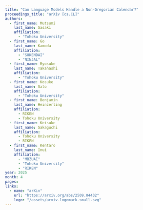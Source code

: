 ```yaml
---
title: "Can Language Models Handle a Non-Gregorian Calendar?"
proceedings_title: "arXiv [cs.CL]"
authors:
  - first_name: Mutsumi
    last_name: Sasaki
    affiliation:
      - "Tohoku University"
  - first_name: Go
    last_name: Kamoda
    affiliation:
      - "SOKENDAI"
      - "NINJAL"
  - first_name: Ryosuke
    last_name: Takahashi
    affiliation:
      - "Tohoku University"
  - first_name: Kosuke
    last_name: Sato
    affiliation:
      - "Tohoku University"
  - first_name: Benjamin
    last_name: Heinzerling
    affiliation:
      - RIKEN
      - Tohoku University
  - first_name: Keisuke
    last_name: Sakaguchi
    affiliation:
      - Tohoku University
      - RIKEN
  - first_name: Kentaro
    last_name: Inui
    affiliation:
      - "MBZUAI"
      - "Tohoku University"
      - "RIKEN"
year: 2025
month: 4
pages: 
links:
  - name: "arXiv"
    url: "https://arxiv.org/abs/2509.04432"
    logo: "/assets/arxiv-logomark-small.svg"
---
```

